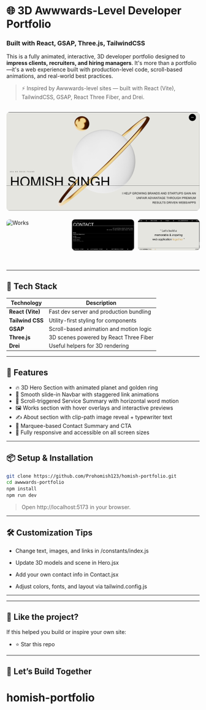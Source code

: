 # 🌐 3D Awwwards-Level Developer Portfolio

### Built with React, GSAP, Three.js, TailwindCSS

This is a fully animated, interactive, 3D developer portfolio designed to **impress clients, recruiters, and hiring managers**. It's more than a portfolio—it's a web experience built with production-level code, scroll-based animations, and real-world best practices.

> ⚡ Inspired by Awwwards-level sites — built with React (Vite), TailwindCSS, GSAP, React Three Fiber, and Drei.

<br/>
<div>
  <img src="public/images/landing-page.png" alt="Hero" style="border-radius: 8px;"/>
  <div style="display: flex; justify-content: space-between; margin: 20px 0;">
    <img src="public/images/works.png" alt="Works" style="width: 32%; border-radius: 8px;"/>
    <img src="public/images/contact.png" alt="ContactSummary" style="width: 32%; border-radius: 8px;"/>
    <img src="public/images/quote.png" alt="Contact" style="width: 32%; border-radius: 8px;"/>
  </div>
</div>
<br/>

---

## 🚀 Tech Stack

| Technology       | Description                             |
| ---------------- | --------------------------------------- |
| **React (Vite)** | Fast dev server and production bundling |
| **Tailwind CSS** | Utility-first styling for components    |
| **GSAP**         | Scroll-based animation and motion logic |
| **Three.js**     | 3D scenes powered by React Three Fiber  |
| **Drei**         | Useful helpers for 3D rendering         |

---

## 📁 Features

- 🔥 3D Hero Section with animated planet and golden ring
- 🧩 Smooth slide-in Navbar with staggered link animations
- 🎯 Scroll-triggered Service Summary with horizontal word motion
- 🖼️ Works section with hover overlays and interactive previews
- ✍️ About section with clip-path image reveal + typewriter text
- 🏁 Marquee-based Contact Summary and CTA
- 💼 Fully responsive and accessible on all screen sizes

---

## 📦 Setup & Installation

```bash
git clone https://github.com/Prohomish123/homish-portfolio.git
cd awwwards-portfolio
npm install
npm run dev
```

> Open http://localhost:5173 in your browser.

---

## 🛠️ Customization Tips

- Change text, images, and links in /constants/index.js

- Update 3D models and scene in Hero.jsx

- Add your own contact info in Contact.jsx

- Adjust colors, fonts, and layout via tailwind.config.js

---


---

## 📣 Like the project?

If this helped you build or inspire your own site:

- ⭐ Star this repo

---

## 🤝 Let’s Build Together



# homish-portfolio
